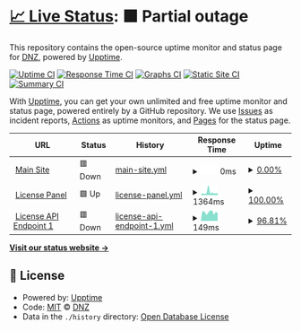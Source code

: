 # [📈 Live Status](https://demo.upptime.js.org): <!--live status--> **🟧 Partial outage**

This repository contains the open-source uptime monitor and status page for [DNZ](https://demo.upptime.js.org), powered by [Upptime](https://github.com/upptime/upptime).

[![Uptime CI](https://github.com/DNZ-WTF/uptime/workflows/Uptime%20CI/badge.svg)](https://github.com/DNZ-WTF/uptime/actions?query=workflow%3A%22Uptime+CI%22)
[![Response Time CI](https://github.com/DNZ-WTF/uptime/workflows/Response%20Time%20CI/badge.svg)](https://github.com/DNZ-WTF/uptime/actions?query=workflow%3A%22Response+Time+CI%22)
[![Graphs CI](https://github.com/DNZ-WTF/uptime/workflows/Graphs%20CI/badge.svg)](https://github.com/DNZ-WTF/uptime/actions?query=workflow%3A%22Graphs+CI%22)
[![Static Site CI](https://github.com/DNZ-WTF/uptime/workflows/Static%20Site%20CI/badge.svg)](https://github.com/DNZ-WTF/uptime/actions?query=workflow%3A%22Static+Site+CI%22)
[![Summary CI](https://github.com/DNZ-WTF/uptime/workflows/Summary%20CI/badge.svg)](https://github.com/DNZ-WTF/uptime/actions?query=workflow%3A%22Summary+CI%22)

With [Upptime](https://upptime.js.org), you can get your own unlimited and free uptime monitor and status page, powered entirely by a GitHub repository. We use [Issues](https://github.com/DNZ-WTF/uptime/issues) as incident reports, [Actions](https://github.com/DNZ-WTF/uptime/actions) as uptime monitors, and [Pages](https://demo.upptime.js.org) for the status page.

<!--start: status pages-->
<!-- This summary is generated by Upptime (https://github.com/upptime/upptime) -->
<!-- Do not edit this manually, your changes will be overwritten -->
<!-- prettier-ignore -->
| URL | Status | History | Response Time | Uptime |
| --- | ------ | ------- | ------------- | ------ |
| <img alt="" src="https://favicons.githubusercontent.com/dnz.wtf" height="13"> [Main Site](https://dnz.wtf) | 🟥 Down | [main-site.yml](https://github.com/DNZ-WTF/uptime/commits/HEAD/history/main-site.yml) | <details><summary><img alt="Response time graph" src="./graphs/main-site/response-time-week.png" height="20"> 0ms</summary><br><a href="https://status.dnz.wtf/history/main-site"><img alt="Response time 0" src="https://img.shields.io/endpoint?url=https%3A%2F%2Fraw.githubusercontent.com%2FDNZ-WTF%2Fuptime%2FHEAD%2Fapi%2Fmain-site%2Fresponse-time.json"></a><br><a href="https://status.dnz.wtf/history/main-site"><img alt="24-hour response time 0" src="https://img.shields.io/endpoint?url=https%3A%2F%2Fraw.githubusercontent.com%2FDNZ-WTF%2Fuptime%2FHEAD%2Fapi%2Fmain-site%2Fresponse-time-day.json"></a><br><a href="https://status.dnz.wtf/history/main-site"><img alt="7-day response time 0" src="https://img.shields.io/endpoint?url=https%3A%2F%2Fraw.githubusercontent.com%2FDNZ-WTF%2Fuptime%2FHEAD%2Fapi%2Fmain-site%2Fresponse-time-week.json"></a><br><a href="https://status.dnz.wtf/history/main-site"><img alt="30-day response time 0" src="https://img.shields.io/endpoint?url=https%3A%2F%2Fraw.githubusercontent.com%2FDNZ-WTF%2Fuptime%2FHEAD%2Fapi%2Fmain-site%2Fresponse-time-month.json"></a><br><a href="https://status.dnz.wtf/history/main-site"><img alt="1-year response time 0" src="https://img.shields.io/endpoint?url=https%3A%2F%2Fraw.githubusercontent.com%2FDNZ-WTF%2Fuptime%2FHEAD%2Fapi%2Fmain-site%2Fresponse-time-year.json"></a></details> | <details><summary><a href="https://status.dnz.wtf/history/main-site">0.00%</a></summary><a href="https://status.dnz.wtf/history/main-site"><img alt="All-time uptime 0.00%" src="https://img.shields.io/endpoint?url=https%3A%2F%2Fraw.githubusercontent.com%2FDNZ-WTF%2Fuptime%2FHEAD%2Fapi%2Fmain-site%2Fuptime.json"></a><br><a href="https://status.dnz.wtf/history/main-site"><img alt="24-hour uptime 0.00%" src="https://img.shields.io/endpoint?url=https%3A%2F%2Fraw.githubusercontent.com%2FDNZ-WTF%2Fuptime%2FHEAD%2Fapi%2Fmain-site%2Fuptime-day.json"></a><br><a href="https://status.dnz.wtf/history/main-site"><img alt="7-day uptime 0.00%" src="https://img.shields.io/endpoint?url=https%3A%2F%2Fraw.githubusercontent.com%2FDNZ-WTF%2Fuptime%2FHEAD%2Fapi%2Fmain-site%2Fuptime-week.json"></a><br><a href="https://status.dnz.wtf/history/main-site"><img alt="30-day uptime 0.00%" src="https://img.shields.io/endpoint?url=https%3A%2F%2Fraw.githubusercontent.com%2FDNZ-WTF%2Fuptime%2FHEAD%2Fapi%2Fmain-site%2Fuptime-month.json"></a><br><a href="https://status.dnz.wtf/history/main-site"><img alt="1-year uptime 0.00%" src="https://img.shields.io/endpoint?url=https%3A%2F%2Fraw.githubusercontent.com%2FDNZ-WTF%2Fuptime%2FHEAD%2Fapi%2Fmain-site%2Fuptime-year.json"></a></details>
| <img alt="" src="https://favicons.githubusercontent.com/license.dnz.wtf" height="13"> [License Panel](https://license.dnz.wtf) | 🟩 Up | [license-panel.yml](https://github.com/DNZ-WTF/uptime/commits/HEAD/history/license-panel.yml) | <details><summary><img alt="Response time graph" src="./graphs/license-panel/response-time-week.png" height="20"> 1364ms</summary><br><a href="https://status.dnz.wtf/history/license-panel"><img alt="Response time 1063" src="https://img.shields.io/endpoint?url=https%3A%2F%2Fraw.githubusercontent.com%2FDNZ-WTF%2Fuptime%2FHEAD%2Fapi%2Flicense-panel%2Fresponse-time.json"></a><br><a href="https://status.dnz.wtf/history/license-panel"><img alt="24-hour response time 984" src="https://img.shields.io/endpoint?url=https%3A%2F%2Fraw.githubusercontent.com%2FDNZ-WTF%2Fuptime%2FHEAD%2Fapi%2Flicense-panel%2Fresponse-time-day.json"></a><br><a href="https://status.dnz.wtf/history/license-panel"><img alt="7-day response time 1364" src="https://img.shields.io/endpoint?url=https%3A%2F%2Fraw.githubusercontent.com%2FDNZ-WTF%2Fuptime%2FHEAD%2Fapi%2Flicense-panel%2Fresponse-time-week.json"></a><br><a href="https://status.dnz.wtf/history/license-panel"><img alt="30-day response time 1063" src="https://img.shields.io/endpoint?url=https%3A%2F%2Fraw.githubusercontent.com%2FDNZ-WTF%2Fuptime%2FHEAD%2Fapi%2Flicense-panel%2Fresponse-time-month.json"></a><br><a href="https://status.dnz.wtf/history/license-panel"><img alt="1-year response time 1063" src="https://img.shields.io/endpoint?url=https%3A%2F%2Fraw.githubusercontent.com%2FDNZ-WTF%2Fuptime%2FHEAD%2Fapi%2Flicense-panel%2Fresponse-time-year.json"></a></details> | <details><summary><a href="https://status.dnz.wtf/history/license-panel">100.00%</a></summary><a href="https://status.dnz.wtf/history/license-panel"><img alt="All-time uptime 99.87%" src="https://img.shields.io/endpoint?url=https%3A%2F%2Fraw.githubusercontent.com%2FDNZ-WTF%2Fuptime%2FHEAD%2Fapi%2Flicense-panel%2Fuptime.json"></a><br><a href="https://status.dnz.wtf/history/license-panel"><img alt="24-hour uptime 100.00%" src="https://img.shields.io/endpoint?url=https%3A%2F%2Fraw.githubusercontent.com%2FDNZ-WTF%2Fuptime%2FHEAD%2Fapi%2Flicense-panel%2Fuptime-day.json"></a><br><a href="https://status.dnz.wtf/history/license-panel"><img alt="7-day uptime 100.00%" src="https://img.shields.io/endpoint?url=https%3A%2F%2Fraw.githubusercontent.com%2FDNZ-WTF%2Fuptime%2FHEAD%2Fapi%2Flicense-panel%2Fuptime-week.json"></a><br><a href="https://status.dnz.wtf/history/license-panel"><img alt="30-day uptime 99.87%" src="https://img.shields.io/endpoint?url=https%3A%2F%2Fraw.githubusercontent.com%2FDNZ-WTF%2Fuptime%2FHEAD%2Fapi%2Flicense-panel%2Fuptime-month.json"></a><br><a href="https://status.dnz.wtf/history/license-panel"><img alt="1-year uptime 99.87%" src="https://img.shields.io/endpoint?url=https%3A%2F%2Fraw.githubusercontent.com%2FDNZ-WTF%2Fuptime%2FHEAD%2Fapi%2Flicense-panel%2Fuptime-year.json"></a></details>
| <img alt="" src="https://favicons.githubusercontent.com/license.dnz.wtf" height="13"> [License API Endpoint 1](https://license.dnz.wtf/auth/api) | 🟥 Down | [license-api-endpoint-1.yml](https://github.com/DNZ-WTF/uptime/commits/HEAD/history/license-api-endpoint-1.yml) | <details><summary><img alt="Response time graph" src="./graphs/license-api-endpoint-1/response-time-week.png" height="20"> 149ms</summary><br><a href="https://status.dnz.wtf/history/license-api-endpoint-1"><img alt="Response time 134" src="https://img.shields.io/endpoint?url=https%3A%2F%2Fraw.githubusercontent.com%2FDNZ-WTF%2Fuptime%2FHEAD%2Fapi%2Flicense-api-endpoint-1%2Fresponse-time.json"></a><br><a href="https://status.dnz.wtf/history/license-api-endpoint-1"><img alt="24-hour response time 137" src="https://img.shields.io/endpoint?url=https%3A%2F%2Fraw.githubusercontent.com%2FDNZ-WTF%2Fuptime%2FHEAD%2Fapi%2Flicense-api-endpoint-1%2Fresponse-time-day.json"></a><br><a href="https://status.dnz.wtf/history/license-api-endpoint-1"><img alt="7-day response time 149" src="https://img.shields.io/endpoint?url=https%3A%2F%2Fraw.githubusercontent.com%2FDNZ-WTF%2Fuptime%2FHEAD%2Fapi%2Flicense-api-endpoint-1%2Fresponse-time-week.json"></a><br><a href="https://status.dnz.wtf/history/license-api-endpoint-1"><img alt="30-day response time 134" src="https://img.shields.io/endpoint?url=https%3A%2F%2Fraw.githubusercontent.com%2FDNZ-WTF%2Fuptime%2FHEAD%2Fapi%2Flicense-api-endpoint-1%2Fresponse-time-month.json"></a><br><a href="https://status.dnz.wtf/history/license-api-endpoint-1"><img alt="1-year response time 134" src="https://img.shields.io/endpoint?url=https%3A%2F%2Fraw.githubusercontent.com%2FDNZ-WTF%2Fuptime%2FHEAD%2Fapi%2Flicense-api-endpoint-1%2Fresponse-time-year.json"></a></details> | <details><summary><a href="https://status.dnz.wtf/history/license-api-endpoint-1">96.81%</a></summary><a href="https://status.dnz.wtf/history/license-api-endpoint-1"><img alt="All-time uptime 98.67%" src="https://img.shields.io/endpoint?url=https%3A%2F%2Fraw.githubusercontent.com%2FDNZ-WTF%2Fuptime%2FHEAD%2Fapi%2Flicense-api-endpoint-1%2Fuptime.json"></a><br><a href="https://status.dnz.wtf/history/license-api-endpoint-1"><img alt="24-hour uptime 100.00%" src="https://img.shields.io/endpoint?url=https%3A%2F%2Fraw.githubusercontent.com%2FDNZ-WTF%2Fuptime%2FHEAD%2Fapi%2Flicense-api-endpoint-1%2Fuptime-day.json"></a><br><a href="https://status.dnz.wtf/history/license-api-endpoint-1"><img alt="7-day uptime 96.81%" src="https://img.shields.io/endpoint?url=https%3A%2F%2Fraw.githubusercontent.com%2FDNZ-WTF%2Fuptime%2FHEAD%2Fapi%2Flicense-api-endpoint-1%2Fuptime-week.json"></a><br><a href="https://status.dnz.wtf/history/license-api-endpoint-1"><img alt="30-day uptime 98.67%" src="https://img.shields.io/endpoint?url=https%3A%2F%2Fraw.githubusercontent.com%2FDNZ-WTF%2Fuptime%2FHEAD%2Fapi%2Flicense-api-endpoint-1%2Fuptime-month.json"></a><br><a href="https://status.dnz.wtf/history/license-api-endpoint-1"><img alt="1-year uptime 98.67%" src="https://img.shields.io/endpoint?url=https%3A%2F%2Fraw.githubusercontent.com%2FDNZ-WTF%2Fuptime%2FHEAD%2Fapi%2Flicense-api-endpoint-1%2Fuptime-year.json"></a></details>

<!--end: status pages-->

[**Visit our status website →**](https://demo.upptime.js.org)

## 📄 License

- Powered by: [Upptime](https://github.com/upptime/upptime)
- Code: [MIT](./LICENSE) © [DNZ](https://demo.upptime.js.org)
- Data in the `./history` directory: [Open Database License](https://opendatacommons.org/licenses/odbl/1-0/)
